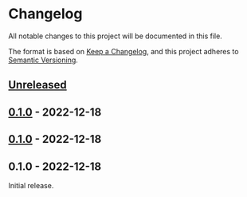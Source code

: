 # Changelog

All notable changes to this project will be documented in this file.

The format is based on [Keep a Changelog], and this project adheres to [Semantic
Versioning].

<!-- #release:next-header -->

## [Unreleased] <!-- #release:date -->

## [0.1.0] - 2022-12-18

## [0.1.0] - 2022-12-18

## 0.1.0 - 2022-12-18

Initial release.

<!-- #release:next-url -->
[Unreleased]: https://github.com/MaterializeInc/rust-frontegg/compare/v0.1.0...HEAD
[0.1.0]: https://github.com/MaterializeInc/rust-frontegg/compare/v0.1.0...v0.1.0
[0.1.0]: https://github.com/MaterializeInc/rust-frontegg/compare/v0.1.0...v0.1.0

[Keep a Changelog]: https://keepachangelog.com/en/1.0.0/
[Semantic Versioning]: https://semver.org/spec/v2.0.0.html
